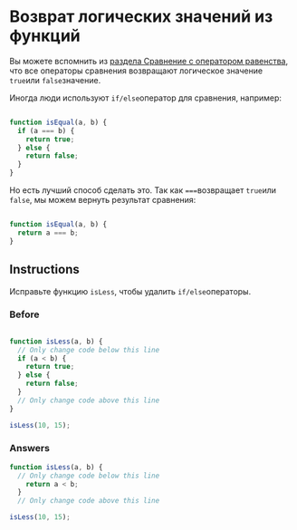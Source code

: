 # Возврат логических значений из функций
Вы можете вспомнить из [раздела Сравнение с оператором равенства](https://www.freecodecamp.org/learn/javascript-algorithms-and-data-structures/basic-javascript/comparison-with-the-equality-operator), что все операторы сравнения возвращают логическое значение `true`или `false`значение.

Иногда люди используют `if/else`оператор для сравнения, например:

```javascript

function isEqual(a, b) {
  if (a === b) {
    return true;
  } else {
    return false;
  }
}
```
Но есть лучший способ сделать это. Так как `===`возвращает `true`или `false`, мы можем вернуть результат сравнения:

```javascript

function isEqual(a, b) {
  return a === b;
}
```
## Instructions

Исправьте функцию `isLess`, чтобы удалить `if/else`операторы.

### Before

```javascript

function isLess(a, b) {
  // Only change code below this line
  if (a < b) {
    return true;
  } else {
    return false;
  }
  // Only change code above this line
}

isLess(10, 15);
```

### Answers

```javascript
function isLess(a, b) {
  // Only change code below this line
    return a < b;
  }
  // Only change code above this line

isLess(10, 15);
```
